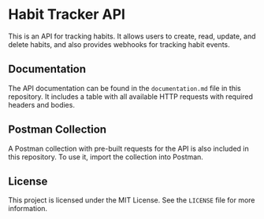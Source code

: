 

# Habit Tracker API

This is an API for tracking habits. It allows users to create, read, update, and delete habits, and also provides webhooks for tracking habit events.

## Documentation

The API documentation can be found in the `documentation.md` file in this repository. It includes a table with all available HTTP requests with required headers and bodies.
## Postman Collection

A Postman collection with pre-built requests for the API is also included in this repository. To use it, import the collection into Postman.

## License

This project is licensed under the MIT License. See the `LICENSE` file for more information.
